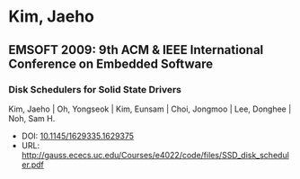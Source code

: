 # Kim, Jaeho

## EMSOFT 2009: 9th ACM & IEEE International Conference on Embedded Software

### Disk Schedulers for Solid State Drivers
Kim, Jaeho | Oh, Yongseok | Kim, Eunsam | Choi, Jongmoo | Lee, Donghee | Noh, Sam H.
* DOI: [10.1145/1629335.1629375](https://doi.org/10.1145/1629335.1629375)
* URL: <http://gauss.ececs.uc.edu/Courses/e4022/code/files/SSD_disk_scheduler.pdf>

